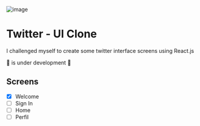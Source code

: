 
![image](https://user-images.githubusercontent.com/49209628/150879014-f5b0dbbe-73ba-4793-baf3-48b9acc2411e.png)

<!-- <p align="center">
  <img src="https://user-images.githubusercontent.com/49209628/150879014-f5b0dbbe-73ba-4793-baf3-48b9acc2411e.png" width="500" />
</p> -->

# Twitter - UI Clone

I challenged myself to create some twitter interface screens using React.js

🚧 is under development 🚧

## Screens

- [x] Welcome
- [ ] Sign In
- [ ] Home
- [ ] Perfil

